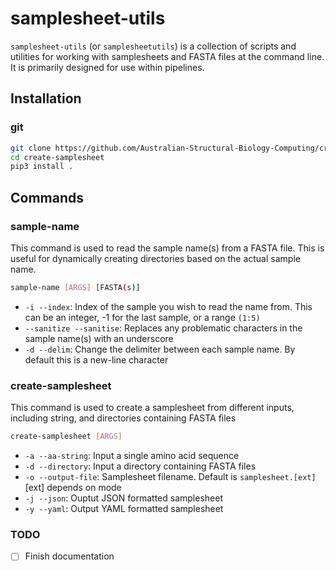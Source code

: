 # samplesheet-utils
`samplesheet-utils` (or `samplesheetutils`) is a collection of scripts and utilities for working with samplesheets and FASTA files at the command line. It is primarily designed for use within pipelines.

## Installation
### git
```bash
git clone https://github.com/Australian-Structural-Biology-Computing/create-samplesheet
cd create-samplesheet
pip3 install .
```

## Commands
### sample-name
This command is used to read the sample name(s) from a FASTA file. This is useful for dynamically creating directories based on the actual sample name.
```bash
sample-name [ARGS] [FASTA(s)]
```
- `-i --index`: Index of the sample you wish to read the name from. This can be an integer, -1 for the last sample, or a range `(1:5)`
- `--sanitize --sanitise`: Replaces any problematic characters in the sample name(s) with an underscore
- `-d --delim`: Change the delimiter between each sample name. By default this is a new-line character

### create-samplesheet
This command is used to create a samplesheet from different inputs, including string, and directories containing FASTA files
```bash
create-samplesheet [ARGS]
```
- `-a --aa-string`: Input a single amino acid sequence
- `-d --directory`: Input a directory containing FASTA files
- `-o --output-file`: Samplesheet filename. Default is `samplesheet.[ext]` [ext] depends on mode
- `-j --json`: Ouptut JSON formatted samplesheet
- `-y --yaml`: Output YAML formatted samplesheet

### TODO
- [ ] Finish documentation
